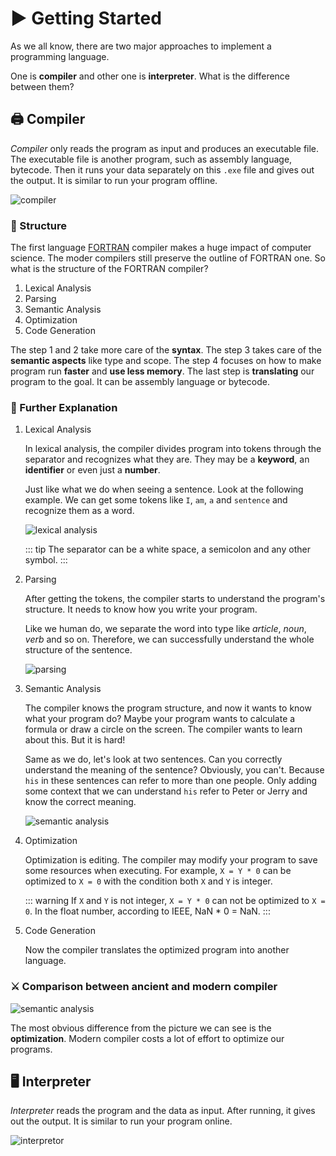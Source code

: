 # ▶️ Getting Started

As we all know, there are two major approaches to implement a programming language.

One is **compiler** and other one is **interpreter**. What is the difference between them?

## 🖨 Compiler

*Compiler* only reads the program as input and produces an executable file.
The executable file is another program, such as assembly language, bytecode.
Then it runs your data separately on this `.exe` file and gives out the output.
It is similar to run your program offline.

![compiler](/compiler/image/compiler-sketch.png)

### 🧱 Structure

The first language [FORTRAN](https://www.google.com.hk/search?q=FORTRAN) compiler makes a huge impact of computer science.
The moder compilers still preserve the outline of FORTRAN one. So what is the structure of the FORTRAN compiler?

1. Lexical Analysis
2. Parsing
3. Semantic Analysis
4. Optimization
5. Code Generation

The step 1 and 2 take more care of the **syntax**. 
The step 3 takes care of the **semantic aspects** like type and scope.
The step 4 focuses on how to make program run **faster** and **use less memory**.
The last step is **translating** our program to the goal. It can be assembly language or bytecode.

### 🔮 Further Explanation

1. Lexical Analysis

    In lexical analysis, the compiler divides program into tokens through the separator and recognizes what they are.
    They may be a **keyword**, an **identifier** or even just a **number**.

    Just like what we do when seeing a sentence. Look at the following example.
    We can get some tokens like `I`, `am`, `a` and `sentence` and recognize them as a word.
    
    ![lexical analysis](/compiler/image/lexical-analysis-human.png)

    ::: tip
    The separator can be a white space, a semicolon and any other symbol.
    :::

2. Parsing

    After getting the tokens, the compiler starts to understand the program's structure.
    It needs to know how you write your program.

    Like we human do, we separate the word into type like *article*, *noun*, *verb* and so on.
    Therefore, we can successfully understand the whole structure of the sentence.

    ![parsing](/compiler/image/parsing-human.png)

3. Semantic Analysis

    The compiler knows the program structure, and now it wants to know what your program do?
    Maybe your program wants to calculate a formula or draw a circle on the screen. 
    The compiler wants to learn about this. But it is hard!

    Same as we do, let's look at two sentences. Can you correctly understand the meaning of the sentence?
    Obviously, you can't. Because `his` in these sentences can refer to more than one people.
    Only adding some context that we can understand `his` refer to Peter or Jerry and know the correct meaning.

   ![semantic analysis](/compiler/image/semantic-analysis-human.png)

4. Optimization

   Optimization is editing. The compiler may modify your program to save some resources when executing.
   For example, `X = Y * 0` can be optimized to `X = 0` with the condition both `X` and `Y` is integer.

   ::: warning
   If `X` and `Y` is not integer, `X = Y * 0` can not be optimized to `X = 0`.
   In the float number, according to IEEE, NaN * 0 = NaN.
   :::

5. Code Generation

    Now the compiler translates the optimized program into another language.

### ⚔️ Comparison between ancient and modern compiler

![semantic analysis](/compiler/image/compiler-comparison.png)

The most obvious difference from the picture we can see is the **optimization**.
Modern compiler costs a lot of effort to optimize our programs.

## 🖥 Interpreter

*Interpreter* reads the program and the data as input. After running, it gives out the output.
It is similar to run your program online.

![interpretor](/compiler/image/interpretor-sketch.png)
